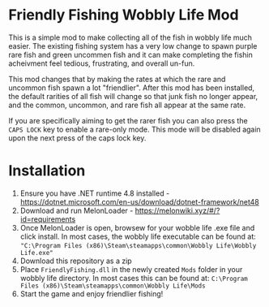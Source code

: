 # Friendly Fishing Wobbly Life Mod
This is a simple mod to make collecting all of the fish in wobbly life much easier. The existing fishing system has a very low change to spawn purple rare fish and green uncommen fish and it can make completing the fishin acheivment feel tedious, frustrating, and overall un-fun.

This mod changes that by making the rates at which the rare and uncommon fish spawn a lot "friendlier". After this mod has been installed, the default rarities of all fish will change so that junk fish no longer appear, and the common, uncommon, and rare fish all appear at the same rate.

If you are specifically aiming to get the rarer fish you can also press the `CAPS LOCK` key to enable a rare-only mode. This mode will be disabled again upon the next press of the caps lock key.

# Installation 
1. Ensure you have .NET runtime 4.8 installed - https://dotnet.microsoft.com/en-us/download/dotnet-framework/net48
2. Download and run MelonLoader - https://melonwiki.xyz/#/?id=requirements
3. Once MelonLoader is open, browsew for your wobble life .exe file and click install. In most cases, the wobbly life executable can be found at:
   `"C:\Program Files (x86)\Steam\steamapps\common\Wobbly Life\Wobbly Life.exe"`
4. Download this repository as a zip
5. Place `FriendlyFishing.dll` in the newly created `Mods` folder in your wobbly life directory. In most cases this can be found at: `C:\Program Files (x86)\Steam\steamapps\common\Wobbly Life\Mods`
6. Start the game and enjoy friendlier fishing!

